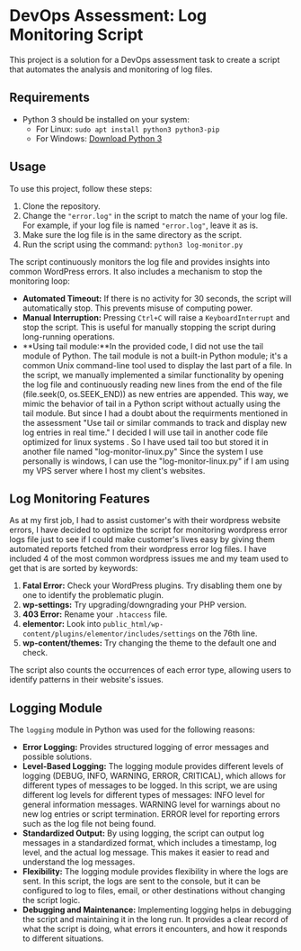 # DevOps Assessment: Log Monitoring Script

This project is a solution for a DevOps assessment task to create a script that automates the analysis and monitoring of log files.

## Requirements
- Python 3 should be installed on your system:
  - For Linux: `sudo apt install python3 python3-pip`
  - For Windows: [Download Python 3](https://www.python.org/downloads/windows/)

## Usage
To use this project, follow these steps:
1. Clone the repository.
2. Change the `"error.log"` in the script to match the name of your log file. For example, if your log file is named `"error.log"`, leave it as is.
3. Make sure the log file is in the same directory as the script.
4. Run the script using the command: `python3 log-monitor.py`

The script continuously monitors the log file and provides insights into common WordPress errors. It also includes a mechanism to stop the monitoring loop:
- **Automated Timeout:** If there is no activity for 30 seconds, the script will automatically stop. This prevents misuse of computing power.
- **Manual Interruption:** Pressing `Ctrl+C` will raise a `KeyboardInterrupt` and stop the script. This is useful for manually stopping the script during long-running operations.
- **Using tail module:**In the provided code, I did not use the tail module of Python. The tail module is not a built-in Python module; it's a common Unix command-line tool used to display the last part of a file.
In the script, we manually implemented a similar functionality by opening the log file and continuously reading new lines from the end of the file (file.seek(0, os.SEEK_END)) as new entries are appended. This way, we mimic the behavior of tail in a Python script without actually using the tail module.
But since I had a doubt about the requirments mentioned in the assessment "Use tail or similar commands to track and display new log entries in real time."
I decided I will use tail in another code file optimized for linux systems . So I have used tail too but stored it in another file named "log-monitor-linux.py"
Since the system I use personally is windows, I can use the "log-monitor-linux.py" if I am using my VPS server where I host my client's websites.

## Log Monitoring Features
As at my first job, I had to assist customer's with their wordpress website errors, I have decided to optimize the script for monitoring wordpress error logs file just to see if I could make customer's lives easy by giving them automated reports fetched from their wordpress error log files.
I have included 4 of the most common wordpress issues me and my team used to get that is are sorted by keywords:
1. **Fatal Error:** Check your WordPress plugins. Try disabling them one by one to identify the problematic plugin.
2. **wp-settings:** Try upgrading/downgrading your PHP version.
3. **403 Error:** Rename your `.htaccess` file.
4. **elementor:** Look into `public_html/wp-content/plugins/elementor/includes/settings` on the 76th line.
5. **wp-content/themes:** Try changing the theme to the default one and check.

The script also counts the occurrences of each error type, allowing users to identify patterns in their website's issues.

## Logging Module
The `logging` module in Python was used for the following reasons:
- **Error Logging:** Provides structured logging of error messages and possible solutions.
- **Level-Based Logging:** The logging module provides different levels of logging (DEBUG, INFO, WARNING, ERROR, CRITICAL), which allows for different types of messages to be logged. In this script, we are using different log levels for different types of messages:
INFO level for general information messages.
WARNING level for warnings about no new log entries or script termination.
ERROR level for reporting errors such as the log file not being found.
- **Standardized Output:** By using logging, the script can output log messages in a standardized format, which includes a timestamp, log level, and the actual log message. This makes it easier to read and understand the log messages.
- **Flexibility:** The logging module provides flexibility in where the logs are sent. In this script, the logs are sent to the console, but it can be configured to log to files, email, or other destinations without changing the script logic.
- **Debugging and Maintenance:** Implementing logging helps in debugging the script and maintaining it in the long run. It provides a clear record of what the script is doing, what errors it encounters, and how it responds to different situations.

